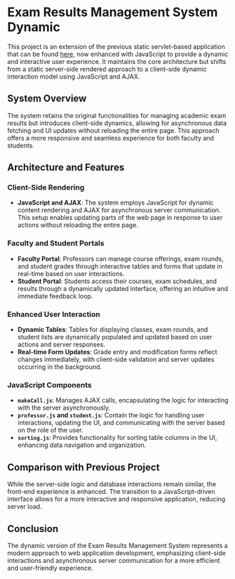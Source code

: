 # Exam Results Management System Dynamic

This project is an extension of the previous static servlet-based application that can be found [here](https://github.com/andreacarotti99/Exam-Results-Management-System-Servlets), now enhanced with JavaScript to provide a dynamic and interactive user experience. It maintains the core architecture but shifts from a static server-side rendered approach to a client-side dynamic interaction model using JavaScript and AJAX.

## System Overview

The system retains the original functionalities for managing academic exam results but introduces client-side dynamics, allowing for asynchronous data fetching and UI updates without reloading the entire page. This approach offers a more responsive and seamless experience for both faculty and students.

## Architecture and Features

### Client-Side Rendering

- **JavaScript and AJAX**: The system employs JavaScript for dynamic content rendering and AJAX for asynchronous server communication. This setup enables updating parts of the web page in response to user actions without reloading the entire page.

### Faculty and Student Portals

- **Faculty Portal**: Professors can manage course offerings, exam rounds, and student grades through interactive tables and forms that update in real-time based on user interactions.
- **Student Portal**: Students access their courses, exam schedules, and results through a dynamically updated interface, offering an intuitive and immediate feedback loop.

### Enhanced User Interaction

- **Dynamic Tables**: Tables for displaying classes, exam rounds, and student lists are dynamically populated and updated based on user actions and server responses.
- **Real-time Form Updates**: Grade entry and modification forms reflect changes immediately, with client-side validation and server updates occurring in the background.

### JavaScript Components

- **`makeCall.js`**: Manages AJAX calls, encapsulating the logic for interacting with the server asynchronously.
- **`professor.js` and `student.js`**: Contain the logic for handling user interactions, updating the UI, and communicating with the server based on the role of the user.
- **`sorting.js`**: Provides functionality for sorting table columns in the UI, enhancing data navigation and organization.

## Comparison with Previous Project

While the server-side logic and database interactions remain similar, the front-end experience is enhanced. The transition to a JavaScript-driven interface allows for a more interactive and responsive application, reducing server load.

## Conclusion

The dynamic version of the Exam Results Management System represents a modern approach to web application development, emphasizing client-side interactions and asynchronous server communication for a more efficient and user-friendly experience.
